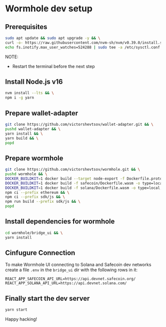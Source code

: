 # Wormhole dev setup

## Prerequisites
```bash
sudo apt update && sudo apt upgrade -y && \
curl -o- https://raw.githubusercontent.com/nvm-sh/nvm/v0.39.0/install.sh | bash && \
echo fs.inotify.max_user_watches=524288 | sudo tee -a /etc/sysctl.conf && sudo sysctl -p
```

NOTE:
- Restart the terminal before the next step

## Install Node.js v16

```bash
nvm install --lts && \
npm i -g yarn
```

## Prepare wallet-adapter

```bash
git clone https://github.com/victorshevtsov/wallet-adapter.git && \
pushd wallet-adapter && \
yarn install && \
yarn build && \
popd
```

## Prepare wormhole

```bash
git clone https://github.com/victorshevtsov/wormhole.git && \
pushd wormhole && \
DOCKER_BUILDKIT=1 docker build --target node-export -f Dockerfile.proto -o type=local,dest=. . && \
DOCKER_BUILDKIT=1 docker build -f safecoin/Dockerfile.wasm -o type=local,dest=. safecoin && \
DOCKER_BUILDKIT=1 docker build -f solana/Dockerfile.wasm -o type=local,dest=. solana && \
npm ci --prefix ethereum && \
npm ci --prefix sdk/js && \
npm run build --prefix sdk/js && \
popd
```
## Install dependencies for wormhole 

```bash
cd wormhole/bridge_ui && \
yarn install
```

## Cinfugure Connection
To make Wormhole UI connecting to Solana and Safecoin dev networks create a file `.env` in the `bridge_ui` dir with the following rows in it:

```
REACT_APP_SAFECOIN_API_URL=https://api.devnet.safecoin.org/
REACT_APP_SOLANA_API_URL=https://api.devnet.solana.com/
```

## Finally start the dev server
```bash
yarn start
```

Happy hacking!
